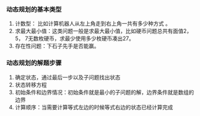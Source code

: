 ### 动态规划的基本类型
1. 计数型： 比如计算机器人从左上角走到右上角一共有多少种方式 。
2. 求最大最小值：这类问题一般是求最大最小值，比如硬币问题总共有面值2，5， 7无数枚硬币，求最少使用多少枚硬币凑出27。
3. 存在性问题：下石子先手是否能赢。
### 动态规划的解题步骤
1.  确定状态，通过最后一步以及子问题找出状态
2.  状态转移方程 
3. 初始条件和边界情况：初始条件就是最小的子问题的解，边界条件就是数组的边界
4. 计算顺序：当需要计算等式左边的时候等式右边的状态已经计算完成


<!--stackedit_data:
eyJoaXN0b3J5IjpbLTIxMjk2NzY2NjksLTg2OTQwNDMwMCwtMT
U1MzkyMDQ4MSwtMjQ3ODUxMTkwLC0xMTM5NDc4NDkzLDE2OTgw
MjQ5MDMsLTkzMjI4MjQ3OCwtMTY3OTY3OTI4MV19
-->